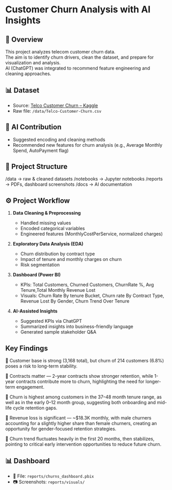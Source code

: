 # Customer Churn Analysis with AI Insights

## 📌 Overview
This project analyzes telecom customer churn data.  
The aim is to identify churn drivers, clean the dataset, and prepare for visualization and analysis.  
AI (ChatGPT) was integrated to recommend feature engineering and cleaning approaches.

## 📊 Dataset
- Source: [Telco Customer Churn – Kaggle](https://www.kaggle.com/datasets/blastchar/telco-customer-churn)
- Raw file: `/data/Telco-Customer-Churn.csv`

## 🧠 AI Contribution
- Suggested encoding and cleaning methods
- Recommended new features for churn analysis (e.g., Average Monthly Spend, AutoPayment flag)

## 📂 Project Structure
/data → raw & cleaned datasets
/notebooks → Jupyter notebooks
/reports → PDFs, dashboard screenshots
/docs → AI documentation

## ⚙️ Project Workflow
1. **Data Cleaning & Preprocessing**
   - Handled missing values
   - Encoded categorical variables
   - Engineered features (MonthlyCostPerService, normalized charges)

2. **Exploratory Data Analysis (EDA)**
   - Churn distribution by contract type
   - Impact of tenure and monthly charges on churn
   - Risk segmentation

3. **Dashboard (Power BI)**
   - KPIs: Total Customers, Churned Customers, ChurnRate %, Avg Tenure,Total Monthly Revenue Lost
   - Visuals: Churn Rate By tenure Bucket, Churn rate By Contract Type, Revenue Lost By Gender, Churn Trend Over Tenure

4. **AI-Assisted Insights**
   - Suggested KPIs via ChatGPT
   - Summarized insights into business-friendly language
   - Generated sample stakeholder Q&A

## Key Findings
📌 Customer base is strong (3,168 total), but churn of 214 customers (6.8%) poses a risk to long-term stability.

📌 Contracts matter — 2-year contracts show stronger retention, while 1-year contracts contribute more to churn, highlighting the need for longer-term engagement.

📌 Churn is highest among customers in the 37–48 month tenure range, as well as in the early 0–12 month group, suggesting both onboarding and mid-life cycle retention gaps.

📌 Revenue loss is significant — ~$18.3K monthly, with male churners accounting for a slightly higher share than female churners, creating an opportunity for gender-focused retention strategies.

📌 Churn trend fluctuates heavily in the first 20 months, then stabilizes, pointing to critical early intervention opportunities to reduce future churn.

## 📊 Dashboard
- 📄 File: `reports/churns_dashboard.pbix`
- 📷 Screenshots: `reports/visuals/`
